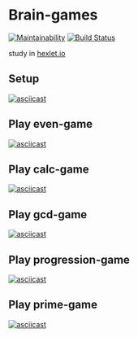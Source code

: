 # Brain-games

[![Maintainability](https://api.codeclimate.com/v1/badges/a99a88d28ad37a79dbf6/maintainability)](https://codeclimate.com/github/codeclimate/codeclimate/maintainability)
[![Build Status](https://travis-ci.org/hateinternet/project-lvl1-s486.svg?branch=master)](https://travis-ci.org/hateinternet/project-lvl1-s486)

study in [hexlet.io](https://ru.hexlet.io/)

## Setup

[![asciicast](https://asciinema.org/a/c80rmi2kBXT2GeFywsxGwOWbr.svg)](https://asciinema.org/a/c80rmi2kBXT2GeFywsxGwOWbr)

## Play even-game

[![asciicast](https://asciinema.org/a/Clx90WHin1Lgj1M8K6PwHboAy.svg)](https://asciinema.org/a/Clx90WHin1Lgj1M8K6PwHboAy)

## Play calc-game

[![asciicast](https://asciinema.org/a/8rp1MydbYkUxEM0kxzIsrFOty.svg)](https://asciinema.org/a/8rp1MydbYkUxEM0kxzIsrFOty)

## Play gcd-game

[![asciicast](https://asciinema.org/a/OsNDsIgwT9KHqhQqfgo82cLqF.svg)](https://asciinema.org/a/OsNDsIgwT9KHqhQqfgo82cLqF)

## Play progression-game

[![asciicast](https://asciinema.org/a/xsn4kossfHfONCAwF1lthkUEX.svg)](https://asciinema.org/a/xsn4kossfHfONCAwF1lthkUEX)

## Play prime-game

[![asciicast](https://asciinema.org/a/IoPAOrRBuxCZginWyHwUTs6sj.svg)](https://asciinema.org/a/IoPAOrRBuxCZginWyHwUTs6sj)